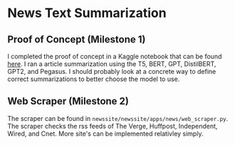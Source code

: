 # News Text Summarization


## Proof of Concept (Milestone 1)
I completed the proof of concept in a Kaggle notebook that can be found [here](https://www.kaggle.com/thomaslazarus/summarization-comparison). I ran a article summarization using the T5, BERT, GPT, DistilBERT, GPT2, and Pegasus. I should probably look at a concrete way to define correct summarizations to better choose the model to use.

## Web Scraper (Milestone 2)
The scraper can be found in `newssite/newssite/apps/news/web_scraper.py`. The scraper checks the rss feeds of The Verge, Huffpost, Independent, Wired, and Cnet. More site's can be implemented relativley simply. 
